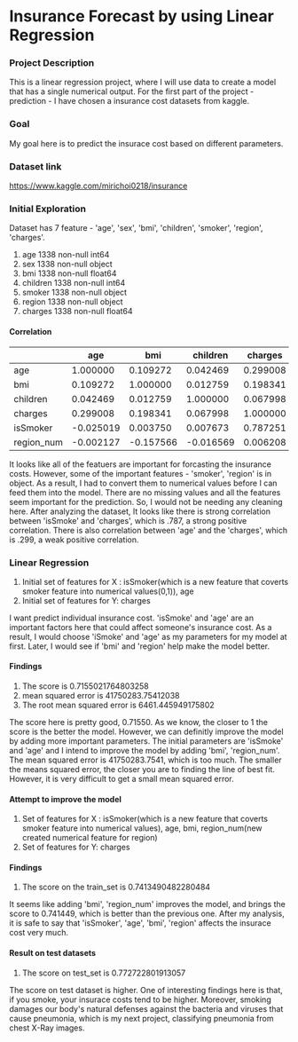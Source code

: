 
# Insurance Forecast by using Linear Regression

### Project Description

This is a linear regression project, where I will use data to create a model that has a single numerical output. For the first part of the project - prediction - I have chosen a insurance cost datasets from kaggle. 

### Goal
My goal here is to predict the insurace cost based on different parameters. 

### Dataset link
https://www.kaggle.com/mirichoi0218/insurance

### Initial Exploration 

Dataset has 7 feature - 'age', 'sex', 'bmi', 'children', 'smoker', 'region', 'charges'. 
1. age         1338 non-null int64
2. sex         1338 non-null object
3. bmi         1338 non-null float64
4. children    1338 non-null int64
5. smoker      1338 non-null object
6. region      1338 non-null object
7. charges     1338 non-null float64

#### Correlation 

|  | age | bmi | children | charges | isSmoker | region_num |
|------------|-----------|-----------|-----------|----------|-----------|------------|
| age | 1.000000 | 0.109272 | 0.042469 | 0.299008 | -0.025019 | -0.002127 |
| bmi | 0.109272 | 1.000000 | 0.012759 | 0.198341 | 0.003750 | -0.157566 |
| children | 0.042469 | 0.012759 | 1.000000 | 0.067998 | 0.007673 | -0.016569 |
| charges | 0.299008 | 0.198341 | 0.067998 | 1.000000 | 0.787251 | 0.006208 |
| isSmoker | -0.025019 | 0.003750 | 0.007673 | 0.787251 | 1.000000 | 0.002181 |
| region_num | -0.002127 | -0.157566 | -0.016569 | 0.006208 | 0.002181 | 1.000000 |

It looks like all of the featuers are important for forcasting the insurance costs. However, some of the important features - 'smoker', 'region' is in object. As a result, I had to convert them to numerical values before I can feed them into the model. There are no missing values and all the features seem important for the prediction. So, I would not be needing any cleaning here. After analyzing the dataset, It looks like there is strong correlation between 'isSmoke' and 'charges', which is .787, a strong positive correlation. There is also correlation between 'age' and the 'charges', which is .299, a weak positive correlation. 

### Linear Regression
1. Initial set of features for X : isSmoker(which is a new feature that coverts smoker feature into numerical values(0,1)), age 
2. Initial set of features for Y: charges

I want predict individual insurance cost. 'isSmoke' and 'age' are an important factors here that could affect someone's insurance cost. As a result, I would choose 'iSmoke' and 'age' as my parameters for my model at first. Later, I would see if 'bmi' and 'region' help make the model better.

#### Findings
1. The score is  0.7155021764803258
2. mean squared error is  41750283.75412038
3. The root mean squared error is  6461.445949175802

The score here is pretty good, 0.71550. As we know, the closer to 1 the score is the better the model. However, we can definitly improve the model by adding more important parameters. The initial parameters are 'isSmoke' and 'age' and I intend to improve the model by adding 'bmi', 'region_num'. The mean squared error is 41750283.7541, which is too much. The smaller the means squared error, the closer you are to finding the line of best fit. However, it is very difficult to get a small mean squared error.

#### Attempt to improve the model

1. Set of features for X : isSmoker(which is a new feature that coverts smoker feature into numerical values), age, bmi, region_num(new created numerical feature for region) 
2. Set of features for Y: charges

#### Findings
1. The score on the train_set is  0.7413490482280484

It seems like adding 'bmi', 'region_num' improves the model, and brings the score to 0.741449, which is better than the previous one. After my analysis, it is safe to say that 'isSmoker', 'age', 'bmi', 'region' affects the insurace cost very much. 

#### Result on test datasets
1. The score on test_set is  0.772722801913057

The score on test dataset is higher. One of interesting findings here is that, if you smoke, your insurace costs tend to be higher. Moreover, smoking damages our body's natural defenses against the bacteria and viruses that cause pneumonia, which is my next project, classifying pneumonia from chest X-Ray images.


